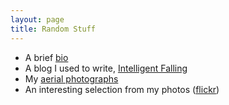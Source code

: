 ```yaml
---
layout: page
title: Random Stuff
---
```



- A brief [bio](bio.html)
- A blog I used to write, [Intelligent Falling](http://intelligent-falling.blogspot.com/)
- My [aerial photographs](http://www.cs.uwaterloo.ca/~jorchard/old/aerial/)
- An interesting selection from my photos ([flickr](http://www.flickr.com/photos/8702847@N05/sets/72157605004436735/))
